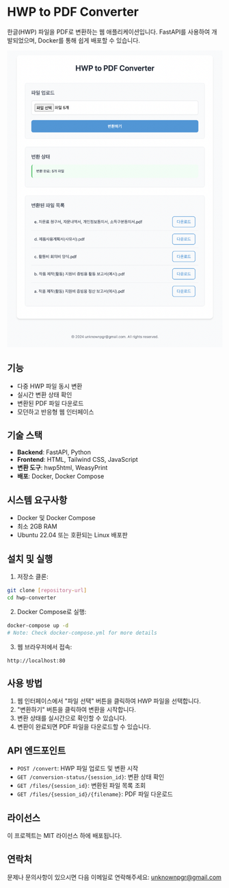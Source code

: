 # HWP to PDF Converter

한글(HWP) 파일을 PDF로 변환하는 웹 애플리케이션입니다. FastAPI를 사용하여 개발되었으며, Docker를 통해 쉽게 배포할 수 있습니다.

![screenshot](./screenshot.png)

## 기능

- 다중 HWP 파일 동시 변환
- 실시간 변환 상태 확인
- 변환된 PDF 파일 다운로드
- 모던하고 반응형 웹 인터페이스

## 기술 스택

- **Backend**: FastAPI, Python
- **Frontend**: HTML, Tailwind CSS, JavaScript
- **변환 도구**: hwp5html, WeasyPrint
- **배포**: Docker, Docker Compose

## 시스템 요구사항

- Docker 및 Docker Compose
- 최소 2GB RAM
- Ubuntu 22.04 또는 호환되는 Linux 배포판

## 설치 및 실행

1. 저장소 클론:
```bash
git clone [repository-url]
cd hwp-converter
```

2. Docker Compose로 실행:
```bash
docker-compose up -d
# Note: Check docker-compose.yml for more details
```

3. 웹 브라우저에서 접속:
```
http://localhost:80
```

## 사용 방법

1. 웹 인터페이스에서 "파일 선택" 버튼을 클릭하여 HWP 파일을 선택합니다.
2. "변환하기" 버튼을 클릭하여 변환을 시작합니다.
3. 변환 상태를 실시간으로 확인할 수 있습니다.
4. 변환이 완료되면 PDF 파일을 다운로드할 수 있습니다.

## API 엔드포인트

- `POST /convert`: HWP 파일 업로드 및 변환 시작
- `GET /conversion-status/{session_id}`: 변환 상태 확인
- `GET /files/{session_id}`: 변환된 파일 목록 조회
- `GET /files/{session_id}/{filename}`: PDF 파일 다운로드

## 라이선스

이 프로젝트는 MIT 라이선스 하에 배포됩니다.

## 연락처

문제나 문의사항이 있으시면 다음 이메일로 연락해주세요:
unknownpgr@gmail.com
